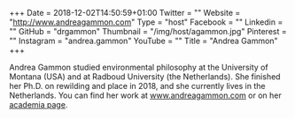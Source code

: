 +++
Date = 2018-12-02T14:50:59+01:00
Twitter = ""
Website = "http://www.andreagammon.com"
Type = "host"
Facebook = ""
Linkedin = ""
GitHub = "drgammon"
Thumbnail = "/img/host/agammon.jpg"
Pinterest = ""
Instagram = "andrea.gammon"
YouTube = ""
Title = "Andrea Gammon"
+++


Andrea Gammon studied environmental philosophy at the University of Montana (USA) and at Radboud University (the Netherlands). She finished her Ph.D. on rewilding and place in 2018, and she currently lives in the Netherlands. You can find her work at www.andreagammon.com or on her [academia page](https://uni-nl.academia.edu/AndreaGammon). 
